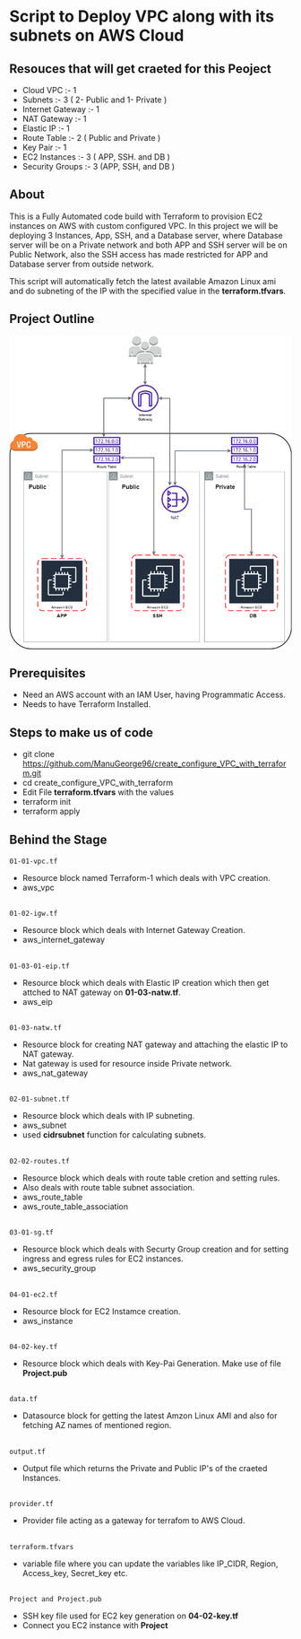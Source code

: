 #  Script to Deploy VPC along with its subnets on AWS Cloud


## Resouces that will get craeted for this Peoject

- Cloud VPC :- 1
- Subnets  :- 3  ( 2- Public and 1- Private )
- Internet Gateway :- 1
- NAT Gateway  :- 1
- Elastic IP   :- 1
- Route Table  :- 2 ( Public and Private )
- Key Pair :- 1
- EC2 Instances  :- 3  ( APP, SSH. and DB )
- Security Groups :- 3  (APP, SSH, and DB )
 
## About
     
This is a Fully Automated code build with Terraform to provision EC2 instances on AWS with custom configured VPC. In this project we will be deploying 3 Instances, App, SSH, and a Database server, where Database server will be on a Private network and both APP and SSH server will be on Public Network, also the SSH access has made restricted for APP and Database server from outside network.

This script will automatically fetch the latest available Amazon Linux ami and do subneting of the IP with the specified value in the <b>terraform.tfvars</b>.
      
## Project Outline


[<img align="center" alt="Unix" width="600" src="https://raw.githubusercontent.com/ManuGeorge96/ManuGeorge96/master/Tools/VPC.drawio.png" />][ln]

## Prerequisites

- Need an AWS account with an IAM User, having Programmatic Access.
- Needs to have Terraform Installed.

## Steps to make us of code

- git clone https://github.com/ManuGeorge96/create_configure_VPC_with_terraform.git
- cd create_configure_VPC_with_terraform
- Edit File <b>terraform.tfvars</b> with the values
- terraform init
- terraform apply

## Behind the Stage

    01-01-vpc.tf
-  Resource block named Terraform-1 which deals with VPC creation. 
-  aws_vpc  
##    
    01-02-igw.tf
-  Resource block which deals with Internet Gateway Creation.
-  aws_internet_gateway
##   
    01-03-01-eip.tf
-  Resource block which deals with Elastic IP creation which then get attched to NAT gateway on <b>01-03-natw.tf</b>.
-  aws_eip
##
    01-03-natw.tf
-  Resource block for creating NAT gateway and attaching the elastic IP to NAT gateway.
-  Nat gateway is used for resource inside Private network.
-  aws_nat_gateway
##
    02-01-subnet.tf
-  Resource block which deals with IP subneting.
-  aws_subnet
-  used <b>cidrsubnet</b> function for calculating subnets. 
##
    02-02-routes.tf
-  Resource block which deals with route table cretion and setting rules.
-  Also deals with route table subnet association.
-  aws_route_table
-  aws_route_table_association
##
    03-01-sg.tf
- Resource block which deals with Securty Group creation and for setting ingress and egress rules for EC2 instances.
- aws_security_group
##
    04-01-ec2.tf
- Resource block for EC2 Instamce creation.
- aws_instance
##
    04-02-key.tf
- Resource block which deals with Key-Pai Generation. Make use of file <b>Project.pub</b>
##
    data.tf
- Datasource block for getting the latest Amzon Linux AMI and also for fetching AZ names of mentioned region.
##
    output.tf
- Output file which returns the Private and Public IP's of the craeted Instances.
##
    provider.tf
- Provider file acting as a gateway for terrafom to AWS Cloud.
##
    terraform.tfvars
- variable file where you can update the variables like IP_CIDR, Region, Access_key, Secret_key etc.
##
    Project and Project.pub
- SSH key file used for EC2 key generation on <b>04-02-key.tf</b>
- Connect you EC2 instance with <b>Project</b>
   
[ln]: https://www.linkedin.com/in/manu-george-03453613a
